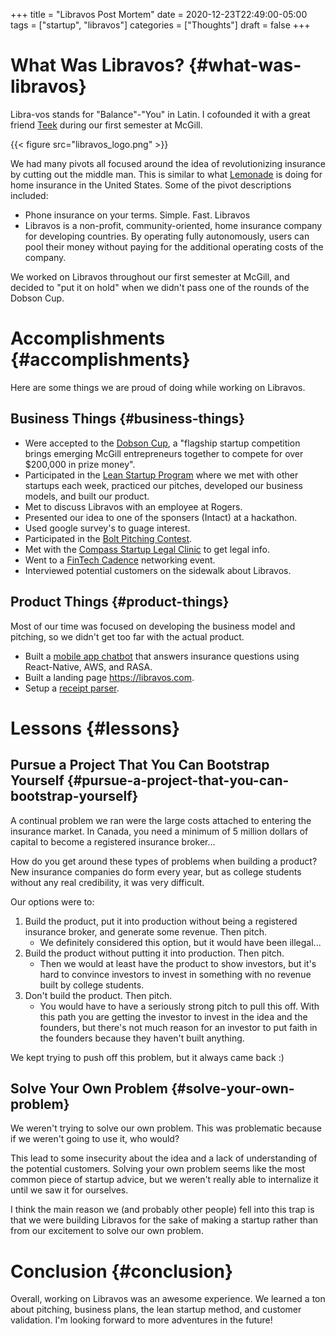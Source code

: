 +++
title = "Libravos Post Mortem"
date = 2020-12-23T22:49:00-05:00
tags = ["startup", "libravos"]
categories = ["Thoughts"]
draft = false
+++

# What Was Libravos? {#what-was-libravos}

Libra-vos stands for "Balance"-"You" in Latin. I cofounded it with a great friend [Teek](http://prateek.humane.com) during our first semester at McGill.

{{< figure src="libravos_logo.png" >}}

We had many pivots all focused around the idea of revolutionizing insurance by cutting out the middle man. This is similar to what [Lemonade](https://www.lemonade.com/) is doing for home insurance in the United States. Some of the pivot descriptions included:

-   Phone insurance on your terms. Simple. Fast. Libravos
-   Libravos is a non-profit, community-oriented, home insurance company for developing countries. By operating fully autonomously, users can pool their money without paying for the additional operating costs of the company.

We worked on Libravos throughout our first semester at McGill, and decided to "put it on hold" when we didn't pass one of the rounds of the Dobson Cup.


# Accomplishments {#accomplishments}

Here are some things we are proud of doing while working on Libravos.


## Business Things {#business-things}

-   Were accepted to the [Dobson Cup](https://www.mcgill.ca/dobson/entrepreneurship-programs/mcgill-dobson-cup), a "flagship startup competition brings emerging McGill entrepreneurs together to compete for over $200,000 in prize money".
-   Participated in the [Lean Startup Program](https://www.mcgill.ca/dobson/entrepreneurship-programs/mcgill-lean-startup-program) where we met with other startups each week, practiced our pitches, developed our business models, and built our product.
-   Met to discuss Libravos with an employee at Rogers.
-   Presented our idea to one of the sponsers (Intact) at a hackathon.
-   Used google survey's to guage interest.
-   Participated in the [Bolt Pitching Contest](https://www.boltbootcamps.com/).
-   Met with the [Compass Startup Legal Clinic](http://www.compassclinic.org/) to get legal info.
-   Went to a [FinTech Cadence](https://www.facebook.com/FintechCadence/) networking event.
-   Interviewed potential customers on the sidewalk about Libravos.


## Product Things {#product-things}

Most of our time was focused on developing the business model and pitching, so we didn't get too far with the actual product.

-   Built a [mobile app chatbot](https://devpost.com/software/libravos-mobile-app-with-chat-bot) that answers insurance questions using React-Native, AWS, and RASA.
-   Built a landing page <https://libravos.com>.
-   Setup a [receipt parser](https://github.com/Libravos/receipt-parser).


# Lessons {#lessons}


## Pursue a Project That You Can Bootstrap Yourself {#pursue-a-project-that-you-can-bootstrap-yourself}

A continual problem we ran were the large costs attached to entering the insurance market. In Canada, you need a minimum of 5 million dollars of capital to become a registered insurance broker...

How do you get around these types of problems when building a product? New insurance companies do form every year, but as college students without any real credibility, it was very difficult.

Our options were to:

1.  Build the product, put it into production without being a registered insurance broker, and generate some revenue. Then pitch.
    -   We definitely considered this option, but it would have been illegal...
2.  Build the product without putting it into production. Then pitch.
    -   Then we would at least have the product to show investors, but it's hard to convince investors to invest in something with no revenue built by college students.
3.  Don't build the product. Then pitch.
    -   You would have to have a seriously strong pitch to pull this off. With this path you are getting the investor to invest in the idea and the founders, but there's not much reason for an investor to put faith in the founders because they haven't built anything.

We kept trying to push off this problem, but it always came back :)


## Solve Your Own Problem {#solve-your-own-problem}

We weren't trying to solve our own problem. This was problematic because if we weren't going to use it, who would?

This lead to some insecurity about the idea and a lack of understanding of the potential customers. Solving your own problem seems like the most common piece of startup advice, but we weren't really able to internalize it until we saw it for ourselves.

I think the main reason we (and probably other people) fell into this trap is that we were building Libravos for the sake of making a startup rather than from our excitement to solve our own problem.


# Conclusion {#conclusion}

Overall, working on Libravos was an awesome experience. We learned a ton about pitching, business plans, the lean startup method, and customer validation. I'm looking forward to more adventures in the future!
